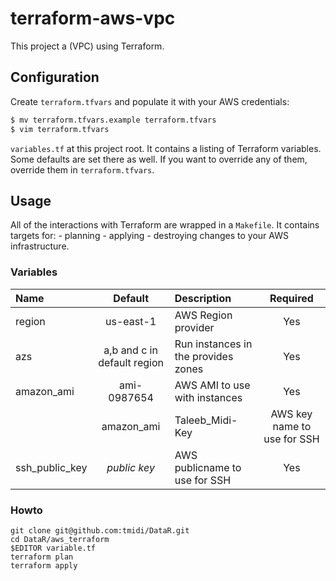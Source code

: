 # terraform-aws-vpc

This project a (VPC) using Terraform.

## Configuration

Create `terraform.tfvars` and populate it with your AWS credentials:

```bash
$ mv terraform.tfvars.example terraform.tfvars
$ vim terraform.tfvars
```

`variables.tf` at this project root. It contains a listing of Terraform variables. Some defaults are set there as well. If you want to override any of them, override them in `terraform.tfvars`.

## Usage

All of the interactions with Terraform are wrapped in a `Makefile`. It contains targets for:
    - planning
    - applying
    - destroying changes to your AWS infrastructure.

### Variables
| Name| Default| Description | Required |
|:------------------------------|:---------------------:|:------------------------------------------------------------------------------------------------------------------------------------------------------------------------------------------|:--------:|
|region|us-east-1| AWS Region provider|   Yes    |
|azs|a,b and c in default region| Run instances in the provides zones|   Yes    |
|amazon_ami|ami-0987654|AWS AMI to use with instances|   Yes    |
||amazon_ami|Taleeb_Midi-Key|AWS key name to use for SSH|   Yes    |
|ssh_public_key|*public key*|AWS publicname to use for SSH|   Yes    |

### Howto

    git clone git@github.com:tmidi/DataR.git
    cd DataR/aws_terraform
    $EDITOR variable.tf
    terraform plan
    terraform apply
